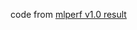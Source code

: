 code from [mlperf v1.0 result](https://github.com/mlcommons/training_results_v1.0/tree/master/NVIDIA/benchmarks/bert/implementations/pytorch)


